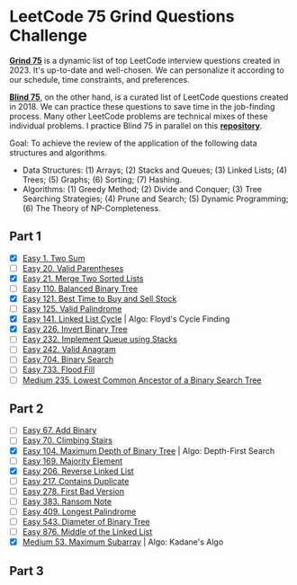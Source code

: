# LeetCode 75 Grind Questions Challenge

[**Grind 75**](https://www.techinterviewhandbook.org/grind75) is a dynamic list of top LeetCode interview questions created in 2023. It's up-to-date and well-chosen. We can personalize it according to our schedule, time constraints, and preferences. 

[**Blind 75**](https://www.teamblind.com/post/New-Year-Gift---Curated-List-of-Top-75-LeetCode-Questions-to-Save-Your-Time-OaM1orEU), on the other hand, is a curated list of LeetCode questions created in 2018. We can practice these questions to save time in the job-finding process. Many other LeetCode problems are technical mixes of these individual problems. I practice Blind 75 in parallel on this [**repository**](https://github.com/open-minded13/2023_LeetCode_Blind_75_Questions_Challenge).

Goal: To achieve the review of the application of the following data structures and algorithms.

- Data Structures: (1) Arrays; (2) Stacks and Queues; (3) Linked Lists; (4) Trees; (5) Graphs; (6) Sorting; (7) Hashing.
- Algorithms: (1) Greedy Method; (2) Divide and Conquer; (3) Tree Searching Strategies; (4) Prune and Search; (5) Dynamic Programming; (6) The Theory of NP-Completeness.

## Part 1

- [x] [Easy 1. Two Sum](https://leetcode.com/problems/two-sum/)
- [ ] [Easy 20. Valid Parentheses](https://leetcode.com/problems/valid-parentheses/)
- [x] [Easy 21. Merge Two Sorted Lists](https://leetcode.com/problems/merge-two-sorted-lists/)
- [ ] [Easy 110. Balanced Binary Tree](https://leetcode.com/problems/balanced-binary-tree/)
- [x] [Easy 121. Best Time to Buy and Sell Stock](https://leetcode.com/problems/best-time-to-buy-and-sell-stock/)
- [ ] [Easy 125. Valid Palindrome](https://leetcode.com/problems/valid-palindrome/)
- [x] [Easy 141. Linked List Cycle](https://leetcode.com/problems/linked-list-cycle/) | Algo: Floyd's Cycle Finding
- [x] [Easy 226. Invert Binary Tree](https://leetcode.com/problems/invert-binary-tree/)
- [ ] [Easy 232. Implement Queue using Stacks](https://leetcode.com/problems/implement-queue-using-stacks/)
- [ ] [Easy 242. Valid Anagram](https://leetcode.com/problems/valid-anagram/)
- [ ] [Easy 704. Binary Search](https://leetcode.com/problems/binary-search/)
- [ ] [Easy 733. Flood Fill](https://leetcode.com/problems/flood-fill/)
- [ ] [Medium 235. Lowest Common Ancestor of a Binary Search Tree](https://leetcode.com/problems/lowest-common-ancestor-of-a-binary-search-tree/)

## Part 2

- [ ] [Easy 67. Add Binary](https://leetcode.com/problems/add-binary/)
- [ ] [Easy 70. Climbing Stairs](https://leetcode.com/problems/climbing-stairs/)
- [x] [Easy 104. Maximum Depth of Binary Tree](https://leetcode.com/problems/maximum-depth-of-binary-tree/) | Algo: Depth-First Search
- [ ] [Easy 169. Majority Element](https://leetcode.com/problems/majority-element/)
- [x] [Easy 206. Reverse Linked List](https://leetcode.com/problems/reverse-linked-list/)
- [ ] [Easy 217. Contains Duplicate](https://leetcode.com/problems/contains-duplicate/)
- [ ] [Easy 278. First Bad Version](https://leetcode.com/problems/first-bad-version/)
- [ ] [Easy 383. Ransom Note](https://leetcode.com/problems/ransom-note/)
- [ ] [Easy 409. Longest Palindrome](https://leetcode.com/problems/longest-palindrome/)
- [ ] [Easy 543. Diameter of Binary Tree](https://leetcode.com/problems/diameter-of-binary-tree/)
- [ ] [Easy 876. Middle of the Linked List](https://leetcode.com/problems/middle-of-the-linked-list/)
- [x] [Medium 53. Maximum Subarray](https://leetcode.com/problems/maximum-subarray/) | Algo: Kadane's Algo

## Part 3





